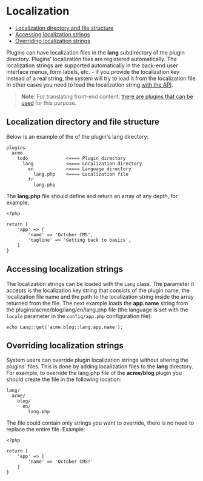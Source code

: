# Localization

- [Localization directory and file structure](#file-structure)
- [Accessing localization strings](#accessing-strings)
- [Overriding localization strings](#overriding)

Plugins can have localization files in the **lang** subdirectory of the plugin directory. Plugins' localization files are registered automatically. The localization strings are supported automatically in the back-end user interface menus, form labels, etc. - if you provide the localization key instead of a real string, the system will try to load it from the localization file. In other cases you need to load the localization string [with the API](#accessing-strings).

> **Note**: For translating front-end content, [there are plugins that can be used](http://octobercms.com/plugin/rainlab-translate) for this purpose.

<a name="file-structure" class="anchor" href="#file-structure"></a>
## Localization directory and file structure

Below is an example of the of the plugin's lang directory:

    plugins
      acme
        todo              <==== Plugin directory
          lang            <==== Localization directory
            en            <==== Language directory
              lang.php    <==== Localization file
            fr
              lang.php


The **lang.php** file should define and return an array of any depth, for example:

    <?php

    return [
        'app' => [
            'name' => 'October CMS',
            'tagline' => 'Getting back to basics',
        ]
    }

<a name="accessing-strings" class="anchor" href="#accessing-strings"></a>
## Accessing localization strings

The localization strings can be loaded with the `Lang` class. The parameter it accepts is the localization key string that consists of the plugin name, the localization file name and the path to the localization string inside the array returned from the file. The next example loads the **app.name** string from the plugins/acme/blog/lang/en/lang.php file (the language is set with the `locale` parameter in the `config/app.php` configuration file):

    echo Lang::get('acme.blog::lang.app.name');

<a name="overriding" class="anchor" href="#overriding"></a>
## Overriding localization strings

System users can override plugin localization strings without altering the plugins' files. This is done by adding localization files to the **lang** directory. For example, to override the lang.php file of the **acme/blog** plugin you should create the file in the following location:

    lang/
      acme/
        blog/
          en/
            lang.php

The file could contain only strings you want to override, there is no need to replace the entire file. Example:

    <?php

    return [
        'app' => [
            'name' => 'October CMS!'
        ]
    }